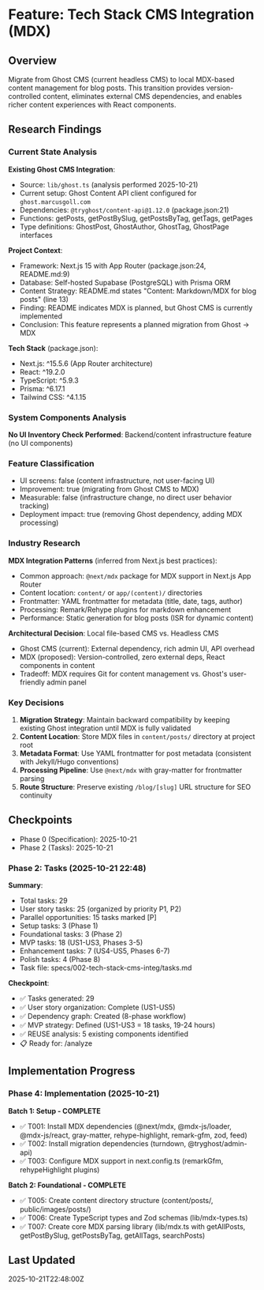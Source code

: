 # Feature: Tech Stack CMS Integration (MDX)

## Overview

Migrate from Ghost CMS (current headless CMS) to local MDX-based content management for blog posts. This transition provides version-controlled content, eliminates external CMS dependencies, and enables richer content experiences with React components.

## Research Findings

### Current State Analysis

**Existing Ghost CMS Integration**:
- Source: `lib/ghost.ts` (analysis performed 2025-10-21)
- Current setup: Ghost Content API client configured for `ghost.marcusgoll.com`
- Dependencies: `@tryghost/content-api@1.12.0` (package.json:21)
- Functions: getPosts, getPostBySlug, getPostsByTag, getTags, getPages
- Type definitions: GhostPost, GhostAuthor, GhostTag, GhostPage interfaces

**Project Context**:
- Framework: Next.js 15 with App Router (package.json:24, README.md:9)
- Database: Self-hosted Supabase (PostgreSQL) with Prisma ORM
- Content Strategy: README.md states "Content: Markdown/MDX for blog posts" (line 13)
- Finding: README indicates MDX is planned, but Ghost CMS is currently implemented
- Conclusion: This feature represents a planned migration from Ghost → MDX

**Tech Stack** (package.json):
- Next.js: ^15.5.6 (App Router architecture)
- React: ^19.2.0
- TypeScript: ^5.9.3
- Prisma: ^6.17.1
- Tailwind CSS: ^4.1.15

### System Components Analysis

**No UI Inventory Check Performed**: Backend/content infrastructure feature (no UI components)

### Feature Classification

- UI screens: false (content infrastructure, not user-facing UI)
- Improvement: true (migrating from Ghost CMS to MDX)
- Measurable: false (infrastructure change, no direct user behavior tracking)
- Deployment impact: true (removing Ghost dependency, adding MDX processing)

### Industry Research

**MDX Integration Patterns** (inferred from Next.js best practices):
- Common approach: `@next/mdx` package for MDX support in Next.js App Router
- Content location: `content/` or `app/(content)/` directories
- Frontmatter: YAML frontmatter for metadata (title, date, tags, author)
- Processing: Remark/Rehype plugins for markdown enhancement
- Performance: Static generation for blog posts (ISR for dynamic content)

**Architectural Decision**: Local file-based CMS vs. Headless CMS
- Ghost CMS (current): External dependency, rich admin UI, API overhead
- MDX (proposed): Version-controlled, zero external deps, React components in content
- Tradeoff: MDX requires Git for content management vs. Ghost's user-friendly admin panel

### Key Decisions

1. **Migration Strategy**: Maintain backward compatibility by keeping existing Ghost integration until MDX is fully validated
2. **Content Location**: Store MDX files in `content/posts/` directory at project root
3. **Metadata Format**: Use YAML frontmatter for post metadata (consistent with Jekyll/Hugo conventions)
4. **Processing Pipeline**: Use `@next/mdx` with gray-matter for frontmatter parsing
5. **Route Structure**: Preserve existing `/blog/[slug]` URL structure for SEO continuity

## Checkpoints

- Phase 0 (Specification): 2025-10-21
- Phase 2 (Tasks): 2025-10-21

### Phase 2: Tasks (2025-10-21 22:48)

**Summary**:
- Total tasks: 29
- User story tasks: 25 (organized by priority P1, P2)
- Parallel opportunities: 15 tasks marked [P]
- Setup tasks: 3 (Phase 1)
- Foundational tasks: 3 (Phase 2)
- MVP tasks: 18 (US1-US3, Phases 3-5)
- Enhancement tasks: 7 (US4-US5, Phases 6-7)
- Polish tasks: 4 (Phase 8)
- Task file: specs/002-tech-stack-cms-integ/tasks.md

**Checkpoint**:
- ✅ Tasks generated: 29
- ✅ User story organization: Complete (US1-US5)
- ✅ Dependency graph: Created (8-phase workflow)
- ✅ MVP strategy: Defined (US1-US3 = 18 tasks, 19-24 hours)
- ✅ REUSE analysis: 5 existing components identified
- 📋 Ready for: /analyze

## Implementation Progress

### Phase 4: Implementation (2025-10-21)

**Batch 1: Setup - COMPLETE**
- ✅ T001: Install MDX dependencies (@next/mdx, @mdx-js/loader, @mdx-js/react, gray-matter, rehype-highlight, remark-gfm, zod, feed)
- ✅ T002: Install migration dependencies (turndown, @tryghost/admin-api)
- ✅ T003: Configure MDX support in next.config.ts (remarkGfm, rehypeHighlight plugins)

**Batch 2: Foundational - COMPLETE**
- ✅ T005: Create content directory structure (content/posts/, public/images/posts/)
- ✅ T006: Create TypeScript types and Zod schemas (lib/mdx-types.ts)
- ✅ T007: Create core MDX parsing library (lib/mdx.ts with getAllPosts, getPostBySlug, getPostsByTag, getAllTags, searchPosts)

## Last Updated

2025-10-21T22:48:00Z
